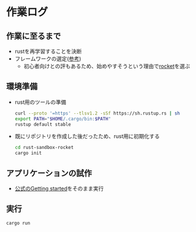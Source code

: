 # 作業ログ

## 作業に至るまで

- rustを再学習することを決断
- フレームワークの選定([参考](https://zenn.dev/masaya0521/articles/44ee11c0e266d9))
  - 初心者向けとの評もあるため、始めやすそうという理由で[rocket](https://rocket.rs/)を選ぶ

## 環境準備

- rust用のツールの準備
  ```bash
  curl --proto '=https' --tlsv1.2 -sSf https://sh.rustup.rs | sh
  export PATH="$HOME/.cargo/bin:$PATH"
  rustup default stable
  ```
- 既にリポジトリを作成した後だったため、rust用に初期化する
  ```bash
  cd rust-sandbox-rocket
  cargo init
  ```

## アプリケーションの試作

- [公式のGetting started](https://rocket.rs/guide/v0.5/getting-started/)をそのまま実行

## 実行

```bash
cargo run
```